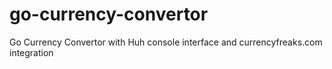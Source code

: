 # go-currency-convertor

Go Currency Convertor with Huh console interface and currencyfreaks.com integration